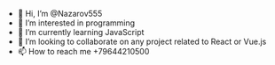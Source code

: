 - 👋 Hi, I’m @Nazarov555
- 👀 I’m interested in programming
- 🌱 I’m currently learning JavaScript
- 💞️ I’m looking to collaborate on any project related to React or Vue.js
- 📫 How to reach me +79644210500

<!---
Nazarov555/Nazarov555 is a ✨ special ✨ repository because its `README.md` (this file) appears on your GitHub profile.
You can click the Preview link to take a look at your changes.
--->
